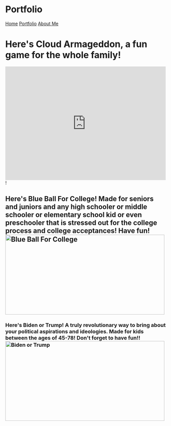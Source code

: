 # Portfolio
<html lang="en">
  <head>
  <title>My Portfolio</title>
   </head>
    <a href="https://gorgi24.github.io/">Home</a>
    <a href="https://gorgi24.github.io/portfolio.github.io/">Portfolio</a>
    <a href="https://gorgi24.github.io/AboutGorgi.github.io/">About Me</a>
    <h1>Here's Cloud Armageddon, a fun game for the whole family!</h1>
    <iframe src="https://trinket.io/embed/python/88b299edca?toggleCode=true" width="100%" height="356" frameborder="0" marginwidth="0" marginheight="0" allowfullscreen></iframe>!
    <h2>Here's Blue Ball For College! Made for seniors and juniors and any high schooler or middle schooler or elementary school kid or even preschooler that is stressed out for the college process and college acceptances! Have fun! 
    <img src="https://user-images.githubusercontent.com/123103459/226412999-b74f5295-40d4-4733-be9a-a691d79c5747.JPG" alt="Blue Ball For College" width="500" height="250">
<br>
    <h3>Here's Biden or Trump! A truly revolutionary way to bring about your political aspirations and ideologies. Made for kids between the ages of 45-78! Don't forget to have fun!!
    <img src="https://guser-images.githubusercontent.com/123103459/9a8eff4f-9e1c-4588-bb42-0b24cf8d9c88.JPG" alt="Biden or Trump" width="500" height="250">

   
</html>

